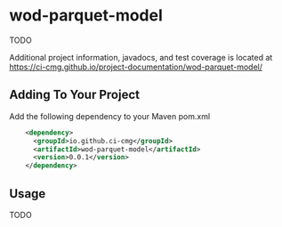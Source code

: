 # wod-parquet-model

TODO

Additional project information, javadocs, and test coverage is located at https://ci-cmg.github.io/project-documentation/wod-parquet-model/

## Adding To Your Project

Add the following dependency to your Maven pom.xml

```xml
    <dependency>
      <groupId>io.github.ci-cmg</groupId>
      <artifactId>wod-parquet-model</artifactId>
      <version>0.0.1</version>
    </dependency>
```

## Usage
TODO








